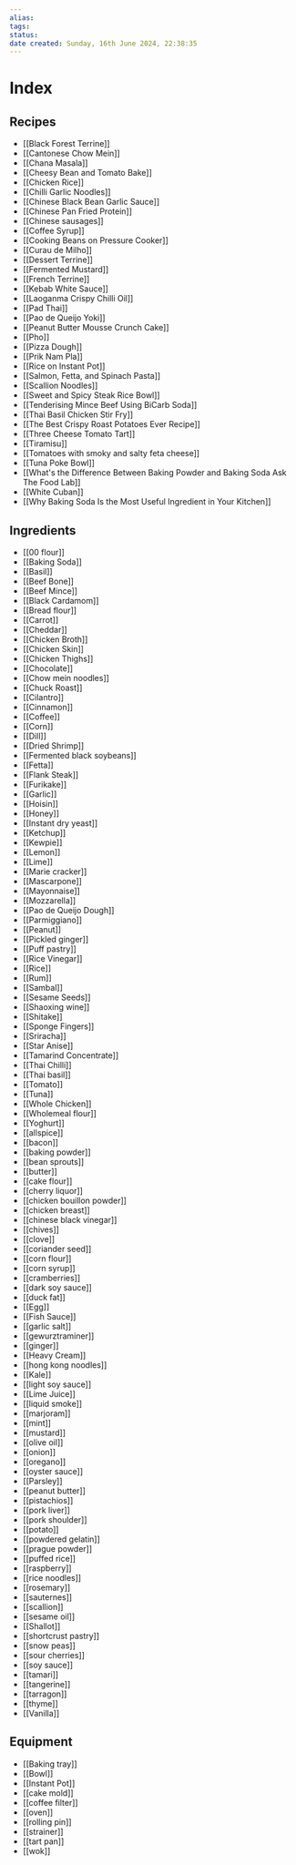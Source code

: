```yaml
---
alias: 
tags: 
status:
date created: Sunday, 16th June 2024, 22:38:35
---
```


# Index

## Recipes

- [[Black Forest Terrine]]
- [[Cantonese Chow Mein]]
- [[Chana Masala]]
- [[Cheesy Bean and Tomato Bake]]
- [[Chicken Rice]]
- [[Chilli Garlic Noodles]]
- [[Chinese Black Bean Garlic Sauce]]
- [[Chinese Pan Fried Protein]]
- [[Chinese sausages]]
- [[Coffee Syrup]]
- [[Cooking Beans on Pressure Cooker]]
- [[Curau de Milho]]
- [[Dessert Terrine]]
- [[Fermented Mustard]]
- [[French Terrine]]
- [[Kebab White Sauce]]
- [[Laoganma Crispy Chilli Oil]]
- [[Pad Thai]]
- [[Pao de Queijo Yoki]]
- [[Peanut Butter Mousse Crunch Cake]]
- [[Pho]]
- [[Pizza Dough]]
- [[Prik Nam Pla]]
- [[Rice on Instant Pot]]
- [[Salmon, Fetta, and Spinach Pasta]]
- [[Scallion Noodles]]
- [[Sweet and Spicy Steak Rice Bowl]]
- [[Tenderising Mince Beef Using BiCarb Soda]]
- [[Thai Basil Chicken Stir Fry]]
- [[The Best Crispy Roast Potatoes Ever Recipe]]
- [[Three Cheese Tomato Tart]]
- [[Tiramisu]]
- [[Tomatoes with smoky and salty feta cheese]]
- [[Tuna Poke Bowl]]
- [[What's the Difference Between Baking Powder and Baking Soda  Ask The Food Lab]]
- [[White Cuban]]
- [[Why Baking Soda Is the Most Useful Ingredient in Your Kitchen]]

## Ingredients

- [[00 flour]]
- [[Baking Soda]]
- [[Basil]]
- [[Beef Bone]]
- [[Beef Mince]]
- [[Black Cardamom]]
- [[Bread flour]]
- [[Carrot]]
- [[Cheddar]]
- [[Chicken Broth]]
- [[Chicken Skin]]
- [[Chicken Thighs]]
- [[Chocolate]]
- [[Chow mein noodles]]
- [[Chuck Roast]]
- [[Cilantro]]
- [[Cinnamon]]
- [[Coffee]]
- [[Corn]]
- [[Dill]]
- [[Dried Shrimp]]
- [[Fermented black soybeans]]
- [[Fetta]]
- [[Flank Steak]]
- [[Furikake]]
- [[Garlic]]
- [[Hoisin]]
- [[Honey]]
- [[Instant dry yeast]]
- [[Ketchup]]
- [[Kewpie]]
- [[Lemon]]
- [[Lime]]
- [[Marie cracker]]
- [[Mascarpone]]
- [[Mayonnaise]]
- [[Mozzarella]]
- [[Pao de Queijo Dough]]
- [[Parmiggiano]]
- [[Peanut]]
- [[Pickled ginger]]
- [[Puff pastry]]
- [[Rice Vinegar]]
- [[Rice]]
- [[Rum]]
- [[Sambal]]
- [[Sesame Seeds]]
- [[Shaoxing wine]]
- [[Shitake]]
- [[Sponge Fingers]]
- [[Sriracha]]
- [[Star Anise]]
- [[Tamarind Concentrate]]
- [[Thai Chilli]]
- [[Thai basil]]
- [[Tomato]]
- [[Tuna]]
- [[Whole Chicken]]
- [[Wholemeal flour]]
- [[Yoghurt]]
- [[allspice]]
- [[bacon]]
- [[baking powder]]
- [[bean sprouts]]
- [[butter]]
- [[cake flour]]
- [[cherry liquor]]
- [[chicken bouillon powder]]
- [[chicken breast]]
- [[chinese black vinegar]]
- [[chives]]
- [[clove]]
- [[coriander seed]]
- [[corn flour]]
- [[corn syrup]]
- [[cramberries]]
- [[dark soy sauce]]
- [[duck fat]]
- [[Egg]]
- [[Fish Sauce]]
- [[garlic salt]]
- [[gewurztraminer]]
- [[ginger]]
- [[Heavy Cream]]
- [[hong kong noodles]]
- [[Kale]]
- [[light soy sauce]]
- [[Lime Juice]]
- [[liquid smoke]]
- [[marjoram]]
- [[mint]]
- [[mustard]]
- [[olive oil]]
- [[onion]]
- [[oregano]]
- [[oyster sauce]]
- [[Parsley]]
- [[peanut butter]]
- [[pistachios]]
- [[pork liver]]
- [[pork shoulder]]
- [[potato]]
- [[powdered gelatin]]
- [[prague powder]]
- [[puffed rice]]
- [[raspberry]]
- [[rice noodles]]
- [[rosemary]]
- [[sauternes]]
- [[scallion]]
- [[sesame oil]]
- [[Shallot]]
- [[shortcrust pastry]]
- [[snow peas]]
- [[sour cherries]]
- [[soy sauce]]
- [[tamari]]
- [[tangerine]]
- [[tarragon]]
- [[thyme]]
- [[Vanilla]]

## Equipment

- [[Baking tray]]
- [[Bowl]]
- [[Instant Pot]]
- [[cake mold]]
- [[coffee filter]]
- [[oven]]
- [[rolling pin]]
- [[strainer]]
- [[tart pan]]
- [[wok]]


